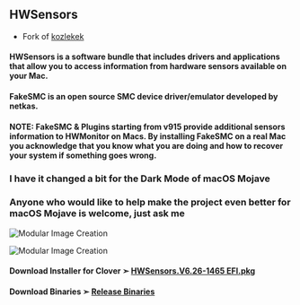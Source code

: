 ## HWSensors 
- Fork of [kozlekek](https://github.com/kozlekek/HWSensors)

#### HWSensors is a software bundle that includes drivers and applications that allow you to access information from hardware sensors available on your Mac.

#### FakeSMC is an open source SMC device driver/emulator developed by netkas.

#### NOTE: FakeSMC & Plugins starting from v915 provide additional sensors information to HWMonitor on Macs. By installing FakeSMC on a real Mac you acknowledge that you know what you are doing and how to recover your system if something goes wrong.



### I have it changed a bit for the Dark Mode of macOS Mojave

### Anyone who would like to help make the project even better for macOS Mojave is welcome, just ask me

![Modular Image Creation](https://i25.servimg.com/u/f25/18/50/18/69/hwm11.png)

![Modular Image Creation](https://i25.servimg.com/u/f25/18/50/18/69/captu583.png)



#### Download Installer for Clover ➣ [HWSensors.V6.26-1465 EFI.pkg](https://github.com/chris1111/HWSensors/releases/tag/V1)

#### Download Binaries ➣ [Release Binaries](https://github.com/chris1111/HWSensors/releases/tag/V2)